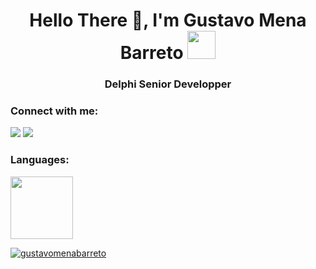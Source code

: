<h1 align="center">Hello There 👋, I'm Gustavo Mena Barreto <img src=https://github.com/TheDudeThatCode/TheDudeThatCode/blob/master/Assets/headbang.gif width="45"></h1> 
<h3 align="center">Delphi Senior Developper</h3>


<h3 align="left">Connect with me:</h3>
<p align="left">
  <a href = "mailto:gustavo.barreto@aquasoft.com.br"><img src="https://img.shields.io/badge/Gmail-D14836?style=for-the-badge&logo=gmail&logoColor=white" target="_blank"></a>
  <a href="https://br.linkedin.com/in/gustavo-mena-barreto-59670512a" target="_blank"><img src="https://img.shields.io/badge/-LinkedIn-%230077B5?style=for-the-badge&logo=linkedin&logoColor=white" target="_blank"></a> 
</p>

<h3 align="left">Languages:</h3>
<div>
<a href="https://github.com/gustavomenabarreto">
<img height="100em" src="https://github-readme-stats.vercel.app/api/top-langs/?username=gustavomenabarreto&layout=compact&langs_count=7&theme=dracula"/>
  
<p align="left"> <img src="https://komarev.com/ghpvc/?username=gustavomenabarreto&label=Profile%20views&color=0e75b6&style=flat" alt="gustavomenabarreto" /> </p>  
</div>



